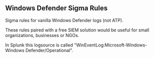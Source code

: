 ## Windows Defender Sigma Rules

Sigma rules for vanilla Windows Defender logs (not ATP).

These rules paired with a free SIEM solution would be useful for small organizations, businesses or NGOs.

In Splunk this logsource is called "WinEventLog:Microsoft-Windows-Windows Defender/Operational".
